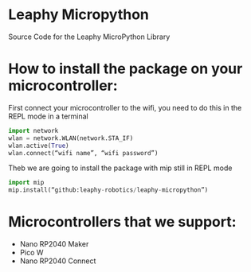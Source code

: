 # Leaphy Micropython
Source Code for the Leaphy MicroPython Library

# How to install the package on your microcontroller:
First connect your microcontroller to the wifi, you need to do this in the REPL mode in a terminal
```py
import network
wlan = network.WLAN(network.STA_IF)
wlan.active(True)
wlan.connect(“wifi name”, “wifi password”)
```
Theb we are going to install the package with mip still in REPL mode
```py
import mip
mip.install(“github:leaphy-robotics/leaphy-micropython”)
```
# Microcontrollers that we support:
* Nano RP2040 Maker
* Pico W
* Nano RP2040 Connect
